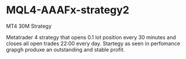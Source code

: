 # MQL4-AAAFx-strategy2
MT4 30M Strategy

Metatrader 4 strategy that opens 0.1 lot position every 30 minutes and closes all open trades 22:00 every day.
Startegy as seen in  perfomance grapgh produxe an outstanding and stable profit. 
